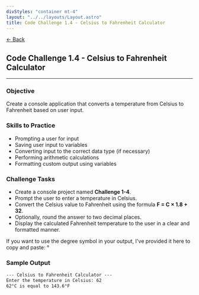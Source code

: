 ```yaml
---
divStyles: "container mt-4"
layout: "../../layouts/Layout.astro"
title: Code Challenge 1.4 - Celsius to Fahrenheit Calculator
---
```


[← Back](/code-challenges/)

## Code Challenge 1.4 - Celsius to Fahrenheit Calculator

---

### Objective

Create a console application that converts a temperature from Celsius to Fahrenheit based on user input.

### Skills to Practice

- Prompting a user for input
- Saving user input to variables
- Converting input to the correct data type (if necessary)
- Performing arithmetic calculations
- Formatting custom output using variables

### Challenge Tasks

- Create a console project named **Challenge 1-4**.
- Prompt the user to enter a temperature in Celsius.
- Convert the Celsius value to Fahrenheit using the formula **F = C × 1.8 + 32**.
- Optionally, round the answer to two decimal places.
- Display the calculated Fahrenheit temperature to the user in a clear and formatted manner.

If you want to use the degree symbol in your output, I've provided it here to copy and paste: °

### Sample Output

```txt
--- Celsius to Fahrenheit Calculator ---
Enter the temperature in Celsius: 62
62°C is equal to 143.6°F
```

